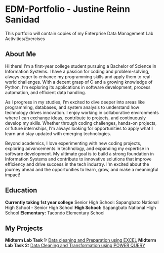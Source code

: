 # EDM-Portfolio - Justine Reinn Sanidad
This portfolio will contain copies of my Enterprise Data Management Lab Activities/Exercises

## About Me
Hi there! I'm a first-year college student pursuing a Bachelor of Science in Information Systems. I have a passion for coding and problem-solving, always eager to enhance my programming skills and apply them to real-world challenges. With a decent grasp of C and a growing knowledge of Python, I’m exploring its applications in software development, process automation, and efficient data handling.

As I progress in my studies, I’m excited to dive deeper into areas like programming, databases, and system analysis to understand how technology drives innovation. I enjoy working in collaborative environments where I can exchange ideas, contribute to projects, and continuously develop my skills. Whether through coding challenges, hands-on projects, or future internships, I’m always looking for opportunities to apply what I learn and stay updated with emerging technologies.

Beyond academics, I love experimenting with new coding projects, exploring advancements in technology, and expanding my expertise in software development. My ultimate goal is to build a strong foundation in Information Systems and contribute to innovative solutions that improve efficiency and drive success in the tech industry. I'm excited about the journey ahead and the opportunities to learn, grow, and make a meaningful impact!

## Education
**Currently taking 1st year college** 
Senior High School: Sapangbato National High School - Senior High School
**High School:** Sapangbato National High School
**Elementary:** Tacondo Elementary School

## My Projects
**Midterm Lab Task 1:** [Data cleaning and Preparation using EXCEL](Midterm%20Lab%20Task%201/README.md)
**Midterm Lab Task 2:** [Data Cleaning and Transformation using POWER QUERY](Midterm%20Lab%20Task%202)
